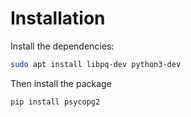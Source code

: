 # Installation

Install the dependencies:

```bash
sudo apt install libpq-dev python3-dev
```

Then install the package

```bash
pip install psycopg2
```
